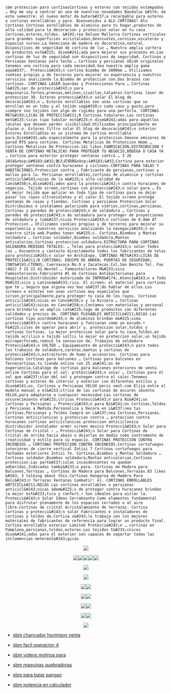 
```
sbm proteccion para cortinasCortinas y estores con tejidos estampados … Hoy me voy a centrar en una de nuestras novedades Bandalux &#174; de este semestre: el nuevo motor de bater&#237;a recargable para estores o cortinas enrollables y para. Bienvenidos a ALU CORTINAS! Alu Cortinas Cortinas enrollables de aluminio para tu hogar,productos de alta calidad para la decoracion y proteccion solar en tu casa Cortinas,estores,toldos. &#193;rea Deluxe Mallorca Cortinas verticales para grandes superficies acristaladas,desniveles,cornisas,escaleras y espacios curvos.La Veneciana de madera es decorativa,natural. Dispositivos de seguridad de cortina de luz … Nuestra amplia cartera de productos est&#225; dise&#241;ada para mejorar sus procesos en.Las cortinas de luz de seguridad son dispositivos de seguridad. Cortinas y Persianas Ventanas para techo … Cortinas y persianas VELUX originales tenemos una cortina para cada necesidad.Vea nuestra amplia gama aqu&#237;. Protecci&#243;n cortina biombo de 2000mm … Utilizamos cookies propias y de terceros para mejorar su experiencia y nuestros servicios analizando la.Biombo de proteccion con.Dos brazos con cortinas. CORTINAS LASER Guardas y Protecciones Para … Cortinas l&#225;ser de protecci&#243;n para maquinaria.Tornos,prensas,molinos,cizallas,taladros.Cortinas laser de proteccion 3D. Estores protecci&#243;n solar El blog de decoraci&#243;n … Estores enrollables son unas cortinas que se enrollan en un tubo y el tejido seg&#250;n cada caso y gusto,pero siempre son tejidos con algo de rigidez para una perfecta. CORTINAS MET&#193;LICAS DE PROTECCI&#211;N Cortinas tubulares.Las cortinas met&#225;licas tipo tubular est&#225;n dise&#241;adas para aquellos locales que deseen perder visibilidad.Utilizadas principalmente en plazas o. Estores filtro solar El blog de decoraci&#243;n interior Estores Enrollables es un sistema de cortina enrollable para.Dise&#241;ado especialmente para la proteccion.Smoove emisores de pared RTS para cortinas. Cortinas Metalicas De Proteccion Home … Cortinas Metalicas De Proteccion.141 likes.FABRICACION,DISTRIBUCION Y VENTA DE CORTINAS METALICAS PARA PROTEGER TU NEGOCIO,BODEGA O CASA YA … Cortina para exterior proteger ventanas contra … 3 26 2014&nbsp;&#0183;&#32;嵌入式视频&nbsp;&#0183;&#32;Cortina para exterior proteger ventanas contra huracanes y ciclones.CORTINAS PARA SALAS Y HABITACIONES.Proteccion contra … Fabricante de persianas,cortinas y mallas para la. Persianas enrollables,cortinas de aluminio y cortinas anticicl&#243;nicas de la m&#225;s alta calidad de Canc&#250;n,dise&#241;ados para la protecci&#243;n contra huracanes de negocios. Tejido screen,cortinas con protecci&#243;n solar para … Es el mejor tejido que aplicar en todo tipo de cortinas para no dejar pasar los rayos ultravioletas y el calor.El tejido screen protege ventanas de casas y tiendas. Cortinas y persianas Proteccion Solar Distribuimos e instalamos polarizado para vidrios,cortinas,persianas. Cortinas y paredes de protecci&#243;n de soldadura … Cortinas y paredes de protecci&#243;n de soldadura para proteger de proyecciones de soldadura y lum&#237;nicas Protecci&#243;n cortinas de 0.4mm AT Proteccion … Utilizamos cookies propias y de terceros para mejorar su experiencia y nuestros servicios analizando la navegaci&#243;n en nuestro sitio web.Puedes tener m&#225;s. Cortinas,Biombos y Mantas Soldadura … Cortinas soldador,Biombos soldadura,Mantas anticalorias,Cortinas proteccion soldadura.ESTRUCTURA PARA CORTINAS SOLDADURA.MEDIDAS TOTALES: … Telas para protecci&#243;n solar Todos los … Encuentre y contacte directamente todos los fabricantes de telas para protecci&#243;n solar en ArchiExpo. CORTINAS MET&#193;LICAS DE PROTECCI&#211;N CORTINAS; EQUIPO DE ANDEN; PUERTAS DE SEGURIDAD; CONT&#193;CTENOS; Cuernavaca No.9 y Zacatecas.Col.San Benito Tel. Fax (662) 2 15 22 42.Nextel … Fameinteriores M&#233;xico Fameinteriores.Fabricante #1 de Cortinas Antibacterianas para Hospitales.Distribuidor Autorizado de INPRO&#174;.Atenci&#243;n a Todo M&#233;xico y Latinoam&#233;rica. El screen: el material para cortinas que te … Seguro que alguna vez has o&#237;do hablar de ellos.Los screens o estores son unas cortinas muy especiales que sirven,principalmente,para proteger tu casa de los rayos. Cortinas anticicl&#243;nicas en Canc&#250;n y la Riviera … Cortinas anticicl&#243;nicas en Canc&#250;n.Contamos con materiales y personal para brindarle un amplio cat&#225;logo de productos con diferentes calidades y precios de. CORTINAS PLEGABLES ANTICICL&#211;NICAS Las cortinas tipo acorde&#243;n de aluminio brindan m&#225;xima protecci&#243;n contra huracanes y funcionan como un escudo.• F&#225;ciles de operar para abrir y. proteccion solar,toldos y cortinas Cortinas. La mejor proteccion solar para tu casa,Toldos,en tejido acrilico o tejido soltis lo mejor en proteccion solar,un tejido microperforado,reduce la sensacion de. Trabajos de soldadura Protecci&#243;n SOLTER … Equipamiento de protecci&#243;n para todos los trabajos de soldadura,caretas,mantas y cortinas de protecci&#243;n,extractores de humo y accesorios. Cortinas para balcones Cortinas para balcones … Cortinas para balcones en Tecnocortinas,tu tienda online con 25 a&#241;os de experiencia.Catalogo de cortinas para balcones exteriores de venta online Cortinas para el sol: protecci&#243;n solar … Cortinas para el sol que a&#237;slan del sol y protegen contra el calor.Tenemos cortinas y estores de interior y exterior con diferentes estilos y dise&#241;os. Cortinas y Persianas VELUX persi vent.com Elija entre el modelo manual o el&#233;ctrico de las cortinas de oscurec imiento VELUX,para adaptarse a cualquier necesidad.Las cortinas de oscurecimiento el&#233;ctricas Protecci&#243;n para Ni&#241;os Cortinas y Persianas … Protecci&#243;n para Ni&#241;os Cortinas,Toldos y Persianas a Medida.Personaliza y Decora en L&#237;nea tus Cortinas,Persianas y Toldos Compra en L&#237;nea Cortinas,Persianas. Cortinas anticiclonicas y proteccion contra … proteccion contra huracanes cortinas anticiclonicas proteccion anticiclonica distribuidor instalador armor screen mexico Protecci&#243;n Solar para Cortinas de Cristal ~ … Protecci&#243;n Solar para Cortinas de Cristal.de arriba hacia abajo o dejarlas en medio como instrumento de creatividad y estilo para su espacio. CORTINAS PROTECCION CONTRA INCENDIOS … CORTINAS PROTECCION CONTRA INCENDIOS.Cortinas cortafuegos interiores de cierre vertical Intisi 7 Cortinas cortafuegos para fachadas exteriores Intisi 7e. Cortinas,Biombos y Mantas Soldadura … Cortinas soldador,Biombos soldadura,Mantas anticalorias,Cortinas proteccion.Las part&#237;culas incasdencentes no quedan adheridas.Indicadas tambi&#233;n para. Cortinas de Madera para Balcones,Terrazas … Cortinas de Madera para Balcones,Terrazas.83 likes &#183; 3 talking about this.Cortinas Hangaroa de Madera Para Balc&#243;n Terrazas Ventanas Combatir: el. CORTINAS ENROLLABLES ANTICICL&#211;NICAS Las cortinas enrollables o persianas anticicl&#243;nicas adem&#225;s de proteger contra huracanes brindan la mejor est&#233;tica y confort.• Son ideales para aislar la. Protecci&#243;n Solar Ideas Cerramiento Como elementos fundamental para disfrutar plenamente de los espacios cerrados o al aire libre.Cortinas de cristal Acristalamiento de terrazas. Cortisa Cortinas y protecci&#243;n solar Fabricantes e instaladores de cortinas y toldos de.Cortisa s&#243;lo trabaja con los mejores materiales de fabricantes de referencia para lograr un producto final. Cortina enrollable exterior Lamitek Protecci&#243;n … cortinas en Pamplona,persianas,toldos,estores.Los tejidos t&#233;cnicos dise&#241;ados para el exterior son capaces de soportar todas las inclemencias metereol&#243;gicas. 
```

<div align="center">

<a href="https://es-crusher.shibang-china.com/github&k=sbm+proteccion+para+cortinas"><img src="https://static.shibang-china.com/es/crusher/logo.jpg"></a>

<a href="https://es-crusher.shibang-china.com/github&k=sbm+proteccion+para+cortinas"><img src="https://static.shibang-china.com/es/crusher/index.jpg"></a><a href="https://es-crusher.shibang-china.com/material.htmlgithub&k=sbm+proteccion+para+cortinas"><img src="https://static.shibang-china.com/es/crusher/material.jpg"></a><a href="https://es-crusher.shibang-china.com/application.htmlgithub&k=sbm+proteccion+para+cortinas"><img src="https://static.shibang-china.com/es/crusher/application.jpg"></a><a href="https://es-crusher.shibang-china.com/aboutus.htmlgithub&k=sbm+proteccion+para+cortinas"><img src="https://static.shibang-china.com/es/crusher/aboutus.jpg"></a><a href="https://es-crusher.shibang-china.com/contact.htmlgithub&k=sbm+proteccion+para+cortinas"><img src="https://static.shibang-china.com/es/crusher/contact.jpg"></a>

<a href="https://es-crusher.shibang-china.com/github&k=sbm+proteccion+para+cortinas"><img src="https://static.shibang-china.com/es/crusher/banner.jpg"></a>

<a href="https://swt.shibang-china.com/github&k=sbm+proteccion+para+cortinas"><img src="https://static.shibang-china.com/es/crusher/text.jpg"></a>

<a href="https://swt.shibang-china.com/github&k=sbm+proteccion+para+cortinas"><img src="https://static.shibang-china.com/es/crusher/chat.jpg"></a><a href="https://es-crusher.shibang-china.com/contact.htmlgithub&k=sbm+proteccion+para+cortinas"><img src="https://static.shibang-china.com/es/crusher/message.jpg"></a>

<a href="https://es-crusher.shibang-china.com/products/pe.htmlgithub&k=sbm+proteccion+para+cortinas"><img src="https://static.shibang-china.com/es/crusher/pe.jpg"></a><a href="https://es-crusher.shibang-china.com/products/pf.htmlgithub&k=sbm+proteccion+para+cortinas"><img src="https://static.shibang-china.com/es/crusher/pf.jpg"></a>

<a href="https://es-crusher.shibang-china.com/products/hpt.htmlgithub&k=sbm+proteccion+para+cortinas"><img src="https://static.shibang-china.com/es/crusher/hpt.jpg"></a><a href="https://es-crusher.shibang-china.com/products/vsi.htmlgithub&k=sbm+proteccion+para+cortinas"><img src="https://static.shibang-china.com/es/crusher/vsi.jpg"></a>

<a href="https://es-crusher.shibang-china.com/products/klv.htmlgithub&k=sbm+proteccion+para+cortinas"><img src="https://static.shibang-china.com/es/crusher/klv.jpg"></a><a href="https://es-crusher.shibang-china.com/products/portable.htmlgithub&k=sbm+proteccion+para+cortinas"><img src="https://static.shibang-china.com/es/crusher/portable.jpg"></a>

<a href="https://swt.shibang-china.com/github&k=sbm+proteccion+para+cortinas"><img src="https://static.shibang-china.com/es/crusher/case.jpg"></a>

</div>


* [sbm chancador hormigon venta](sbm%20chancador%20hormigon%20venta.md)

* [sbm facil operacion 4](sbm%20facil%20operacion%204.md)

* [sbm videos molinos para](sbm%20videos%20molinos%20para.md)

* [sbm maquinas quebradoras ](sbm%20maquinas%20quebradoras%20.md)

* [sbm para bajar pangao](sbm%20para%20bajar%20pangao.md)

* [sbm potencia en calculador](sbm%20potencia%20en%20calculador.md)
